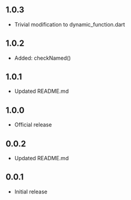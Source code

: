 ## 1.0.3

- Trivial modification to dynamic_function.dart

## 1.0.2

- Added: checkNamed()

## 1.0.1

- Updated README.md

## 1.0.0

 - Official release

## 0.0.2

 - Updated README.md

## 0.0.1

 - Initial release
